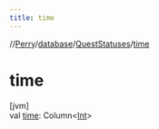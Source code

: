 ```yaml
---
title: time
---
```

//[Perry](../../../index.html)/[database](../index.html)/[QuestStatuses](index.html)/[time](time.html)



# time



[jvm]\
val [time](time.html): Column&lt;[Int](https://kotlinlang.org/api/latest/jvm/stdlib/kotlin/-int/index.html)&gt;




